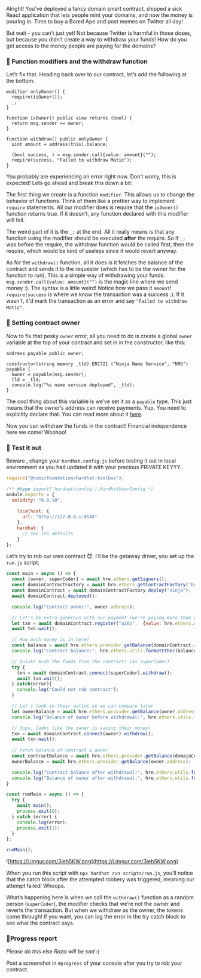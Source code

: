 Alright! You’ve deployed a fancy domain smart contract, shipped a sick React application that lets people mint your domains, and now the money is pouring in. Time to buy a Bored Ape and post memes on Twitter all day!

But wait - you can’t just yet! Not because Twitter is harmful in those doses, but because you didn’t create a way to withdraw your funds! How do you get access to the money people are paying for the domains?

### 👻 Function modifiers and the withdraw function

Let’s fix that. Heading back over to our contract, let’s add the following at the bottom:

```solidity
modifier onlyOwner() {
  require(isOwner());
  _;
}

function isOwner() public view returns (bool) {
  return msg.sender == owner;
}

function withdraw() public onlyOwner {
  uint amount = address(this).balance;
  
  (bool success, ) = msg.sender.call{value: amount}("");
  require(success, "Failed to withdraw Matic");
} 
```

You probably are experiencing an error right now. Don’t worry, this is expected! Lets go ahead and break this down a bit:

The first thing we create is a function `modifier`. This allows us to change the behavior of functions. Think of them like a prettier way to implement `require` statements. All our modifier does is require that the `isOwner()` function returns true. If it doesn’t, any function declared with this modifier will fail.

The weird part of it is the `_;` at the end. All it really means is that any function using the modifier should be executed **after** the require. So if `_;` was before the require, the withdraw function would be called first, then the require, which would be kind of useless since it would revert anyway.

As for the `withdraw()` function, all it does is it fetches the balance of the contract and sends it to the requester (which has to be the owner for the function to run). This is a simple way of withdrawing your funds. `msg.sender.call{value: amount}("")` is the magic line where we send money :). The syntax is a little weird! Notice how we pass it `amount`! `require(success` is where we know the transaction was a success :). If it wasn't, it'd mark the transaction as an error and say `"Failed to withdraw Matic"`.

### 🤠 Setting contract owner

Now to fix that pesky `owner` error, all you need to do is create a global `owner` variable at the top of your contract and set in in the constructor, like this:

```solidity
address payable public owner;

constructor(string memory _tld) ERC721 ("Ninja Name Service", "NNS") payable {
  owner = payable(msg.sender);
  tld = _tld;
  console.log("%s name service deployed", _tld);
}
```

The cool thing about this variable is we’ve set it as a `payable` type. This just means that the owner’s address can receive payments. Yup. You need to explicitly declare that. You can read more about it [here](https://solidity-by-example.org/payable/).

Now you can withdraw the funds in the contract! Financial independence here we come! Woohoo! 

### 🏦 Test it out


Beware , change your ```hardhat.config.js``` before testing it out in local environment as you had updated it with your precious PRIVATE KEYYY..
```jsx
require("@nomicfoundation/hardhat-toolbox");

/** @type import('hardhat/config').HardhatUserConfig */
module.exports = {
  solidity: "0.8.10",
  
    localhost: {
      url: "http://127.0.0.1:8545"
    },
    hardhat: {
      // See its defaults
    }
};
```

Let’s try to rob our own contract 😈. I’ll be the getaway driver, you set up the `run.js` script:

```jsx
const main = async () => {
  const [owner, superCoder] = await hre.ethers.getSigners();
  const domainContractFactory = await hre.ethers.getContractFactory('Domains');
  const domainContract = await domainContractFactory.deploy("ninja");
  await domainContract.deployed();

  console.log("Contract owner:", owner.address);

  // Let's be extra generous with our payment (we're paying more than required)
  let txn = await domainContract.register("a16z",  {value: hre.ethers.utils.parseEther('1234')});
  await txn.wait();

  // How much money is in here?
  const balance = await hre.ethers.provider.getBalance(domainContract.address);
  console.log("Contract balance:", hre.ethers.utils.formatEther(balance));

  // Quick! Grab the funds from the contract! (as superCoder)
  try {
    txn = await domainContract.connect(superCoder).withdraw();
    await txn.wait();
  } catch(error){
    console.log("Could not rob contract");
  }

  // Let's look in their wallet so we can compare later
  let ownerBalance = await hre.ethers.provider.getBalance(owner.address);
  console.log("Balance of owner before withdrawal:", hre.ethers.utils.formatEther(ownerBalance));

  // Oops, looks like the owner is saving their money!
  txn = await domainContract.connect(owner).withdraw();
  await txn.wait();
  
  // Fetch balance of contract & owner
  const contractBalance = await hre.ethers.provider.getBalance(domainContract.address);
  ownerBalance = await hre.ethers.provider.getBalance(owner.address);

  console.log("Contract balance after withdrawal:", hre.ethers.utils.formatEther(contractBalance));
  console.log("Balance of owner after withdrawal:", hre.ethers.utils.formatEther(ownerBalance));
}

const runMain = async () => {
  try {
    await main();
    process.exit(0);
  } catch (error) {
    console.log(error);
    process.exit(1);
  }
};

runMain();
```

![https://i.imgur.com/3ieh5KW.png](https://i.imgur.com/3ieh5KW.png)

When you run this script with `npx hardhat run scripts/run.js`, you’ll notice that the catch block after the attempted robbery was triggered, meaning our attempt failed! Whoops.

What’s happening here is when we call the `withdraw()` function as a random person (`superCoder`), the modifier checks that we’re not the owner and reverts the transaction. But when we withdraw as the owner, the tokens come through! If you want, you can log the error in the try catch block to see what the contract says.

### 🚨Progress report

*Please do this else Raza will be sad :(*

Post a screenshot in `#progress` of your console after you try to rob your contract.
